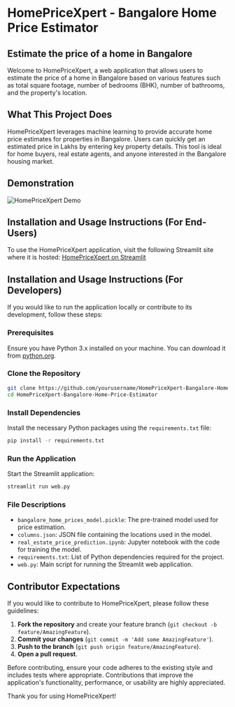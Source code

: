 # HomePriceXpert - Bangalore Home Price Estimator

## Estimate the price of a home in Bangalore

Welcome to HomePriceXpert, a web application that allows users to estimate the price of a home in Bangalore based on various features such as total square footage, number of bedrooms (BHK), number of bathrooms, and the property's location.

## What This Project Does

HomePriceXpert leverages machine learning to provide accurate home price estimates for properties in Bangalore. Users can quickly get an estimated price in Lakhs by entering key property details. This tool is ideal for home buyers, real estate agents, and anyone interested in the Bangalore housing market.

## Demonstration

![HomePriceXpert Demo](https://github.com/atandritC/Demo-GIFs-Pictures/blob/main/HomePriceXpert.gif)

## Installation and Usage Instructions (For End-Users)

To use the HomePriceXpert application, visit the following Streamlit site where it is hosted:
[HomePriceXpert on Streamlit](https://homepricexpert.streamlit.app/)

## Installation and Usage Instructions (For Developers)

If you would like to run the application locally or contribute to its development, follow these steps:

### Prerequisites

Ensure you have Python 3.x installed on your machine. You can download it from [python.org](https://www.python.org/downloads/).

### Clone the Repository

```bash
git clone https://github.com/yourusername/HomePriceXpert-Bangalore-Home-Price-Estimator.git
cd HomePriceXpert-Bangalore-Home-Price-Estimator
```

### Install Dependencies

Install the necessary Python packages using the `requirements.txt` file:

```bash
pip install -r requirements.txt
```

### Run the Application

Start the Streamlit application:

```bash
streamlit run web.py
```

### File Descriptions

- `bangalore_home_prices_model.pickle`: The pre-trained model used for price estimation.
- `columns.json`: JSON file containing the locations used in the model.
- `real_estate_price_prediction.ipynb`: Jupyter notebook with the code for training the model.
- `requirements.txt`: List of Python dependencies required for the project.
- `web.py`: Main script for running the Streamlit web application.

## Contributor Expectations

If you would like to contribute to HomePriceXpert, please follow these guidelines:

1. **Fork the repository** and create your feature branch (`git checkout -b feature/AmazingFeature`).
2. **Commit your changes** (`git commit -m 'Add some AmazingFeature'`).
3. **Push to the branch** (`git push origin feature/AmazingFeature`).
4. **Open a pull request**.

Before contributing, ensure your code adheres to the existing style and includes tests where appropriate. Contributions that improve the application's functionality, performance, or usability are highly appreciated.

Thank you for using HomePriceXpert! 
